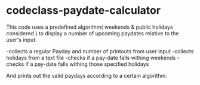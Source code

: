 # codeclass-paydate-calculator
This code uses a predefined algorithm( weekends &amp; public holidays considered ) to display a number of upcoming paydates relative to the user's input.


-collects a regular Payday and number of printouts from user input
-collects holidays from a text file
-checks if a pay-date falls withing weekends
-checks if a pay-date falls withing those specified holidays

And prints out the valid paydays according to a certain algorithm.
